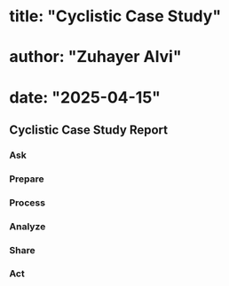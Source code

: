 # title: "Cyclistic Case Study"
# author: "Zuhayer Alvi"
# date: "2025-04-15"

## Cyclistic Case Study Report

### Ask

### Prepare

### Process

### Analyze

### Share

### Act

